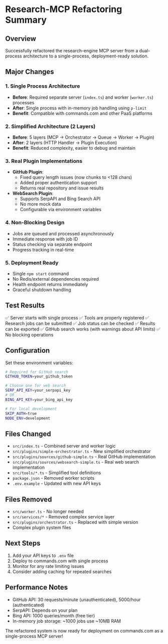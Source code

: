 # Research-MCP Refactoring Summary

## Overview
Successfully refactored the research-engine MCP server from a dual-process architecture to a single-process, deployment-ready solution.

## Major Changes

### 1. **Single Process Architecture**
- **Before**: Required separate server (`index.ts`) and worker (`worker.ts`) processes
- **After**: Single process with in-memory job handling using `p-limit`
- **Benefit**: Compatible with commands.com and other PaaS platforms

### 2. **Simplified Architecture (2 Layers)**
- **Before**: 5 layers (MCP → Orchestrator → Queue → Worker → Plugin)
- **After**: 2 layers (HTTP Handler → Plugin Execution)
- **Benefit**: Reduced complexity, easier to debug and maintain

### 3. **Real Plugin Implementations**
- **GitHub Plugin**: 
  - Fixed query length issues (now chunks to <128 chars)
  - Added proper authentication support
  - Returns real repository and issue results
- **WebSearch Plugin**:
  - Supports SerpAPI and Bing Search API
  - No more mock data
  - Configurable via environment variables

### 4. **Non-Blocking Design**
- Jobs are queued and processed asynchronously
- Immediate response with job ID
- Status checking via separate endpoint
- Progress tracking in real-time

### 5. **Deployment Ready**
- Single `npm start` command
- No Redis/external dependencies required
- Health endpoint returns immediately
- Graceful shutdown handling

## Test Results
✅ Server starts with single process
✅ Tools are properly registered
✅ Research jobs can be submitted
✅ Job status can be checked
✅ Results can be exported
✅ GitHub search works (with warnings about API limits)
✅ No blocking operations

## Configuration
Set these environment variables:
```bash
# Required for GitHub search
GITHUB_TOKEN=your_github_token

# Choose one for web search
SERP_API_KEY=your_serpapi_key
# OR
BING_API_KEY=your_bing_api_key

# For local development
SKIP_AUTH=true
NODE_ENV=development
```

## Files Changed
- `src/index.ts` - Combined server and worker logic
- `src/plugins/simple-orchestrator.ts` - New simplified orchestrator
- `src/plugins/sources/github-simple.ts` - Real GitHub implementation
- `src/plugins/sources/websearch-simple.ts` - Real web search implementation
- `src/tools/*.ts` - Simplified tool definitions
- `package.json` - Removed worker scripts
- `.env.example` - Updated with new API keys

## Files Removed
- `src/worker.ts` - No longer needed
- `src/services/*` - Removed complex service layer
- `src/plugins/orchestrator.ts` - Replaced with simple version
- Complex plugin system files

## Next Steps
1. Add your API keys to `.env` file
2. Deploy to commands.com with single process
3. Monitor for any rate limiting issues
4. Consider adding caching for repeated searches

## Performance Notes
- GitHub API: 30 requests/minute (unauthenticated), 5000/hour (authenticated)
- SerpAPI: Depends on your plan
- Bing API: 1000 queries/month (free tier)
- In-memory job storage: ~1000 jobs use ~10MB RAM

The refactored system is now ready for deployment on commands.com as a single-process MCP server!